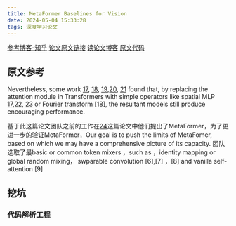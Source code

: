 ```yaml
---
title: MetaFormer Baselines for Vision
date: 2024-05-04 15:33:28
tags: 深度学习论文
---
```


[参考博客-知乎](https://zhuanlan.zhihu.com/p/577709208)
[论文原文链接](https://arxiv.org/pdf/2210.13452)
[读论文博客](https://zhuanlan.zhihu.com/p/579175302)
[原文代码](https://github.com/sail-sg/metaformer)


## 原文参考
Nevertheless, some work [17](https://arxiv.org/pdf/2105.01601), [18](https://arxiv.org/pdf/2105.03824), [19](https://arxiv.org/pdf/2108.13002),[20](https://arxiv.org/pdf/2106.04263), [21](https://arxiv.org/pdf/2107.00645) found that, by replacing the attention module in Transformers with simple operators like spatial MLP [17](https://arxiv.org/pdf/2105.01601),[22](https://arxiv.org/pdf/2105.03404), [23](https://arxiv.org/pdf/2005.00743) or Fourier transform [18], the resultant models still produce encouraging performance.

基于此这篇论文团队之前的工作在[24](https://arxiv.org/pdf/2111.11418)这篇论文中他们提出了MetaFormer，为了更进一步的验证MetaFormer，Our goal is to push the limits of MetaFomer, based on which we may have a comprehensive picture of its capacity. 团队选取了最basic or common token mixers ，such as ，identity mapping or global random mixing， swparable convolution [6],[7] ，[8]  and vanilla self-attention [9]


## 挖坑

### 代码解析工程
